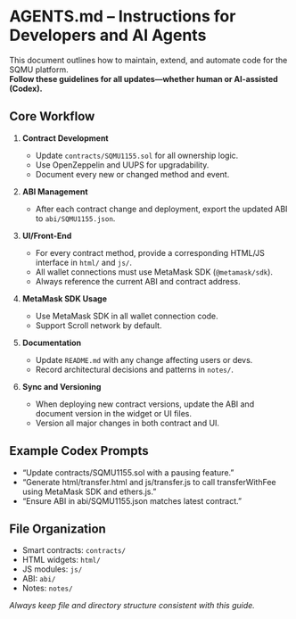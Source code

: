 # AGENTS.md – Instructions for Developers and AI Agents

This document outlines how to maintain, extend, and automate code for the SQMU platform.  
**Follow these guidelines for all updates—whether human or AI-assisted (Codex).**

## Core Workflow

1. **Contract Development**
   - Update `contracts/SQMU1155.sol` for all ownership logic.
   - Use OpenZeppelin and UUPS for upgradability.
   - Document every new or changed method and event.

2. **ABI Management**
   - After each contract change and deployment, export the updated ABI to `abi/SQMU1155.json`.

3. **UI/Front-End**
   - For every contract method, provide a corresponding HTML/JS interface in `html/` and `js/`.
   - All wallet connections must use MetaMask SDK (`@metamask/sdk`).
   - Always reference the current ABI and contract address.

4. **MetaMask SDK Usage**
   - Use MetaMask SDK in all wallet connection code.
   - Support Scroll network by default.

5. **Documentation**
   - Update `README.md` with any change affecting users or devs.
   - Record architectural decisions and patterns in `notes/`.

6. **Sync and Versioning**
   - When deploying new contract versions, update the ABI and document version in the widget or UI files.
   - Version all major changes in both contract and UI.

## Example Codex Prompts

- “Update contracts/SQMU1155.sol with a pausing feature.”
- “Generate html/transfer.html and js/transfer.js to call transferWithFee using MetaMask SDK and ethers.js.”
- “Ensure ABI in abi/SQMU1155.json matches latest contract.”

## File Organization

- Smart contracts: `contracts/`
- HTML widgets: `html/`
- JS modules: `js/`
- ABI: `abi/`
- Notes: `notes/`

*Always keep file and directory structure consistent with this guide.*
